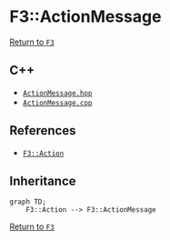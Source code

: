 # F3::ActionMessage

[Return to `F3`](/docs/F3.md)

## C++

- [`ActionMessage.hpp`](/c++/include/ActionMessage.hpp)
- [`ActionMessage.cpp`](/c++/source/ActionMessage.cpp)

## References

- [`F3::Action`](/docs/F3/Action.md)

## Inheritance

```mermaid
graph TD;
    F3::Action --> F3::ActionMessage
```

[Return to `F3`](/docs/F3.md)